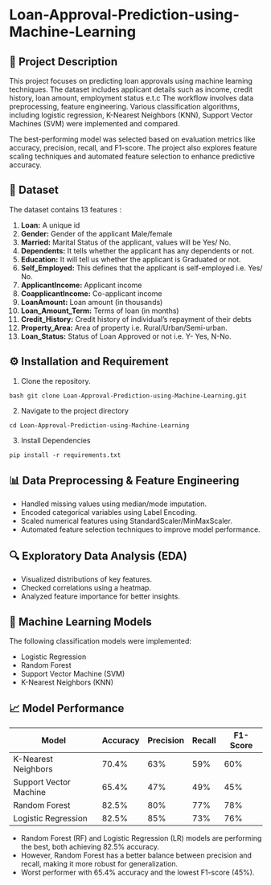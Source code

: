 # Loan-Approval-Prediction-using-Machine-Learning

## 📌 Project Description 
This project focuses on predicting loan approvals using machine learning techniques. The dataset includes applicant details such as income, credit history, loan amount, employment status e.t.c The workflow involves data preprocessing, feature engineering. Various classification algorithms, including logistic regression,  K-Nearest Neighbors (KNN), Support Vector Machines (SVM) were implemented and compared. 

The best-performing model was selected based on evaluation metrics like accuracy, precision, recall, and F1-score. The project also explores feature scaling techniques and automated feature selection to enhance predictive accuracy.

## 📂 Dataset
The dataset contains 13 features : 
1. **Loan:**	A unique id
2. **Gender:**	Gender of the applicant Male/female
3. **Married:**	Marital Status of the applicant, values will be Yes/ No.
4. **Dependents:**	It tells whether the applicant has any dependents or not.
5. **Education:**	It will tell us whether the applicant is Graduated or not.
6. **Self_Employed:**	This defines that the applicant is self-employed i.e. Yes/ No.
7. **ApplicantIncome:**	Applicant income
8. **CoapplicantIncome:**	Co-applicant income
9. **LoanAmount:**	Loan amount (in thousands)
10. **Loan_Amount_Term:**	Terms of loan (in months)
11. **Credit_History:**	Credit history of individual’s repayment of their debts
12. **Property_Area:**	Area of property i.e. Rural/Urban/Semi-urban.
13. **Loan_Status:**	Status of Loan Approved or not i.e. Y- Yes, N-No.

## ⚙️ Installation and Requirement
1. Clone the repository.
```
bash git clone Loan-Approval-Prediction-using-Machine-Learning.git
```
2. Navigate to the project directory
```
cd Loan-Approval-Prediction-using-Machine-Learning

```
3. Install Dependencies
```
pip install -r requirements.txt
```

## 📊 Data Preprocessing & Feature Engineering
- Handled missing values using median/mode imputation.
- Encoded categorical variables using Label Encoding.
- Scaled numerical features using StandardScaler/MinMaxScaler.
- Automated feature selection techniques to improve model performance.

## 🔍 Exploratory Data Analysis (EDA)
- Visualized distributions of key features.
- Checked correlations using a heatmap.
- Analyzed feature importance for better insights.

## 🤖 Machine Learning Models
The following classification models were implemented:

- Logistic Regression
- Random Forest
- Support Vector Machine (SVM)
- K-Nearest Neighbors (KNN)

## 📈 Model Performance
| Model	| Accuracy	| Precision	| Recall	| F1-Score |
| ------ | -------- | --------| ----------| --------- |
|K-Nearest Neighbors | 70.4% | 63% | 59% | 60% |
| Support Vector Machine | 65.4% | 47% | 49% | 45% |
| Random Forest | 82.5% | 80% | 77% | 78% |
| Logistic Regression	| 82.5% | 85% | 73% | 76% |

- Random Forest (RF) and Logistic Regression (LR) models are performing the best, both achieving 82.5% accuracy.
- However, Random Forest has a better balance between precision and recall, making it more robust for generalization.
- Worst performer with 65.4% accuracy and the lowest F1-score (45%).

